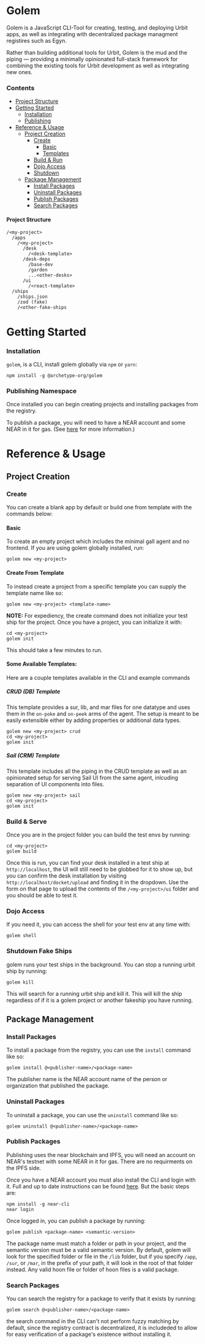 # Golem

Golem is a JavaScript CLI-Tool for creating, testing, and deploying Urbit apps, as well as integrating with decentralized package managment registires such as Egyn. 

Rather than building additional tools for Urbit, Golem is the mud and the piping — providing a minimally opinionated full-stack framework for combining the existing tools for Urbit development as well as integrating new ones. 

### Contents

- [Project Structure](#project-structure)
- [Getting Started](#getting-started)
  - [Installation](#installation)
  - [Publishing](#publishing-namespace)
- [Reference & Usage](#reference--usage)
  - [Project Creation](#project-creation)
    - [Create](#create)
		- [Basic](#basic)
    	- [Templates](#create-from-template)
	- [Build & Run](#build--serve)
	- [Dojo Access](#dojo-access)
	- [Shutdown](#shutdown-fake-ships)
  - [Package Management](#package-management)
    - [Install Packages](#install-packages)
    - [Uninstall Packages](#uninstall-packages)
    - [Publish Packages](#publish-packages)
    - [Search Packages](#search-packages)

#### Project Structure

```
/<my-project>
  /apps
  	/<my-project>
  	  /desk
  	    /<desk-template>
  	  /desk-deps
  		/base-dev
  		/garden
  		...<other-desks>
  	  /ui
  	    /<react-template>
  /ships
  	/ships.json
  	/zod (fake)
  	/<other-fake-ships

```

# Getting Started

### Installation

`golem`, is a CLI, install golem globally via `npm` or `yarn`:
```
npm install -g @archetype-org/golem
```

### Publishing Namespace

Once installed you can begin creating projects and installing packages from the registry. 

To publish a package, you will need to have a NEAR account and some NEAR in it for gas. (See [here](#publish-packages) for more information.)

# Reference & Usage

## Project Creation 

### Create

You can create a blank app by default or build one from template with the commands below:

#### Basic

To create an empty project which includes the minimal gall agent and no frontend. If you are using golem globally installed, run:

```
golem new <my-project>
```

#### Create From Template

To instead create a project from a specific template you can supply the template name like so:

```
golem new <my-project> <template-name>
```

**NOTE:** For expediency, the create command does not initialize your test ship for the project. Once you have a project, you can initialize it with:

```
cd <my-project>
golem init
```

This should take a few minutes to run.

#### Some Available Templates:

Here are a couple templates available in the CLI and example commands

##### CRUD (DB) Template

This template provides a sur, lib, and mar files for one datatype and uses them in the `on-poke` and `on-peek` arms of the agent. The setup is meant to be easily extensible either by adding properties or additional data types. 

```
golem new <my-project> crud
cd <my-project>
golem init
```

##### Sail (CRM) Template

This template includes all the piping in the CRUD template as well as an opinionated setup for serving Sail UI from the same agent, inlcuding separation of UI components into files.

```
golem new <my-project> sail
cd <my-project>
golem init
```

### Build & Serve

Once you are in the project folder you can build the test envs by running:

```
cd <my-project>
golem build
```

Once this is run, you can find your desk installed in a test ship at `http://localhost`, the UI will still need to be globbed for it to show up, but you can confirm the desk installation by visiting `http://localhost/docket/upload` and finding it in the dropdown. Use the form on that page to upload the contents of the `/<my-project>/ui` folder and you should be able to test it.

### Dojo Access

If you need it, you can access the shell for your test env at any time with:

```
golem shell
```

### Shutdown Fake Ships

golem runs your test ships in the background. You can stop a running urbit ship by running:
```
golem kill
```

This will search for a running urbit ship and kill it. This will kill the ship regardless of if it is a golem project or another fakeship you have running.

## Package Management 

### Install Packages

To install a package from the registry, you can use the `install` command like so:

```
golem install @<publisher-name>/<package-name>
```

The publisher name is the NEAR account name of the person or organization that published the package.

### Uninstall Packages

To uninstall a package, you can use the `uninstall` command like so:

```
golem uninstall @<publisher-name>/<package-name>
```

### Publish Packages

Publishing uses the near blockchain and IPFS, you will need an account on NEAR's testnet with some NEAR in it for gas. There are no requirments on the IPFS side.

Once you have a NEAR account you must also install the CLI and login with it. Full and up to date instructions can be found [here](https://docs.near.org/docs/tools/near-cli). But the basic steps are:

```
npm install -g near-cli
near login
```

Once logged in, you can publish a package by running:
```
golem publish <package-name> <semantic-version>
```

The package name must match a folder or path in your project, and the semantic version must be a valid semantic version. By default, golem will look for the specified folder or file in the `/lib` folder, but if you specify `/app`, `/sur`, or `/mar`, in the prefix of your path, it will look in the root of that folder instead. Any valid hoon file or folder of hoon files is a valid package.

### Search Packages

You can search the registry for a package to verify that it exists by running:

```
golem search @<publisher-name>/<package-name>
```

the search command in the CLI can't not perform fuzzy matching by default, since the registry contract is decentralized, it is includeded to allow for easy verification of a package's existence without installing it.
